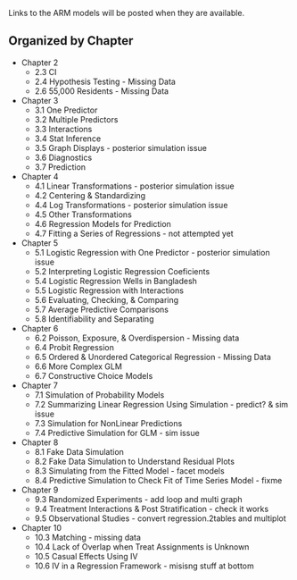 Links to the ARM models will be posted when they are available.

## Organized by Chapter
* Chapter 2
  * 2.3 CI
  * 2.4 Hypothesis Testing - Missing Data
  * 2.6 55,000 Residents - Missing Data
* Chapter 3
  * 3.1 One Predictor
  * 3.2 Multiple Predictors
  * 3.3 Interactions
  * 3.4 Stat Inference
  * 3.5 Graph Displays - posterior simulation issue
  * 3.6 Diagnostics
  * 3.7 Prediction
* Chapter 4
  * 4.1 Linear Transformations - posterior simulation issue
  * 4.2 Centering & Standardizing
  * 4.4 Log Transformations - posterior simulation issue
  * 4.5 Other Transformations
  * 4.6 Regression Models for Prediction
  * 4.7 Fitting a Series of Regressions - not attempted yet
* Chapter 5
  * 5.1 Logistic Regression with One Predictor - posterior simulation issue
  * 5.2 Interpreting Logistic Regression Coeficients
  * 5.4 Logistic Regression Wells in Bangladesh
  * 5.5 Logistic Regression with Interactions
  * 5.6 Evaluating, Checking, & Comparing
  * 5.7 Average Predictive Comparisons
  * 5.8 Identifiability and Separating
* Chapter 6
  * 6.2 Poisson, Exposure, & Overdispersion - Missing data
  * 6.4 Probit Regression
  * 6.5 Ordered & Unordered Categorical Regression - Missing Data
  * 6.6 More Complex GLM
  * 6.7 Constructive Choice Models
* Chapter 7
  * 7.1 Simulation of Probability Models
  * 7.2 Summarizing Linear Regression Using Simulation - predict? & sim issue
  * 7.3 Simulation for NonLinear Predictions
  * 7.4 Predictive Simulation for GLM - sim issue
* Chapter 8
  * 8.1 Fake Data Simulation
  * 8.2 Fake Data Simulation to Understand Residual Plots
  * 8.3 Simulating from the Fitted Model - facet models
  * 8.4 Predictive Simulation to Check Fit of Time Series Model - fixme
* Chapter 9
  * 9.3 Randomized Experiments - add loop and multi graph
  * 9.4 Treatment Interactions & Post Stratification - check it works
  * 9.5 Observational Studies - convert regression.2tables and multiplot
* Chapter 10
  * 10.3 Matching - missing data
  * 10.4 Lack of Overlap when Treat Assignments is Unknown
  * 10.5 Casual Effects Using IV
  * 10.6 IV in a Regression Framework - misisng stuff at bottom